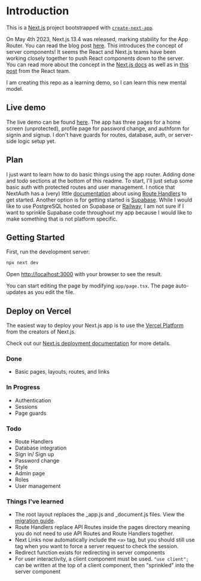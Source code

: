 # Introduction

This is a [Next.js](https://nextjs.org/) project bootstrapped with [`create-next-app`](https://github.com/vercel/next.js/tree/canary/packages/create-next-app).

On May 4th 2023, Next.js 13.4 was released, marking stability for the App Router. You can read the blog post [here](https://nextjs.org/blog/next-13-4). This introduces the concept of server components! It seems the React and Next.js teams have been working closely together to push React components down to the server. You can read more about the concept in the [Next.js docs](https://nextjs.org/docs/getting-started/react-essentials#thinking-in-server-components) as well as in [this post](https://react.dev/blog/2023/03/22/react-labs-what-we-have-been-working-on-march-2023#react-server-components) from the React team.

I am creating this repo as a learning demo, so I can learn this new mental model.

## Live demo

The live demo can be found [here](https://nextjs-app-router-demo.vercel.app/). The app has three pages for a home screen (unprotected), profile page for password change, and authform for signin and signup. I don't have guards for routes, database, auth, or server-side logic setup yet.

## Plan

I just want to learn how to do basic things using the app router. Adding done and todo sections at the bottom of this readme. To start, I'll just setup some basic auth with protected routes and user management. I notice that NextAuth has a (very) little [documentation](https://next-auth.js.org/configuration/initialization#route-handlers-app) about using [Route Handlers](https://nextjs.org/docs/app/building-your-application/routing/router-handlers) to get started. Another option is for getting started is [Supabase](https://supabase.com/docs/guides/auth/auth-helpers/nextjs#server-components). While I would like to use PostgreSQL hosted on Supabase or [Railway](https://railway.app), I am not sure if I want to sprinkle Supabase code throughout my app because I would like to make something that is not platform specific.

## Getting Started

First, run the development server:

```bash
npx next dev
```

Open [http://localhost:3000](http://localhost:3000) with your browser to see the result.

You can start editing the page by modifying `app/page.tsx`. The page auto-updates as you edit the file.

## Deploy on Vercel

The easiest way to deploy your Next.js app is to use the [Vercel Platform](https://vercel.com/new?utm_medium=default-template&filter=next.js&utm_source=create-next-app&utm_campaign=create-next-app-readme) from the creators of Next.js.

Check out our [Next.js deployment documentation](https://nextjs.org/docs/deployment) for more details.

### Done

- Basic pages, layouts, routes, and links

### In Progress

- Authentication
- Sessions
- Page guards

### Todo

- Route Handlers
- Database integration
- Sign in/ Sign up
- Password change
- Style
- Admin page
- Roles
- User management

### Things I've learned

- The root layout replaces the \_app.js and \_document.js files. View the [migration guide](https://nextjs.org/docs/app/building-your-application/upgrading/app-router-migration#migrating-_documentjs-and-_appjs).
- Route Handlers replace API Routes inside the pages directory meaning you do not need to use API Routes and Route Handlers together.
- Next Links now automatically include the `<a>` tag, but you should still use tag when you want to force a server request to check the session.
- Redirect function exists for redirecting in server components
- For user interactivity, a client component must be used. `"use client";` can be written at the top of a client component, then "sprinkled" into the server component
